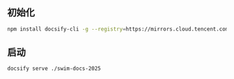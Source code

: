 # 

## 初始化

```bash
npm install docsify-cli -g --registry=https://mirrors.cloud.tencent.com/npm/
```

## 启动

```bash
docsify serve ./swim-docs-2025
```


